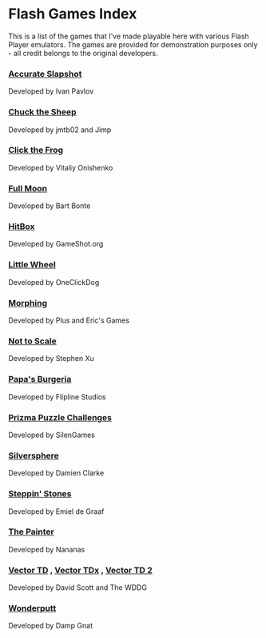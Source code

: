 # Flash Games Index
This is a list of the games that I've made playable here with various Flash Player emulators. The games are provided for demonstration purposes only - all credit belongs to the original developers.

### [Accurate Slapshot](https://n0samu.github.io/waflash-testing/?swf=accurateslapshot.swf)
Developed by Ivan Pavlov

### [Chuck the Sheep](https://n0samu.github.io/waflash-testing/?swf=chuckthesheep.swf)
Developed by jmtb02 and Jimp

### [Click the Frog](https://n0samu.github.io/waflash-testing/?swf=clickthefrog.swf)
Developed by Vitaliy Onishenko

### [Full Moon](https://n0samu.github.io/ruffle-testing/?swf=fullmoon.swf)
Developed by Bart Bonte

### [HitBox](https://n0samu.github.io/avm2js-testing/?swf=hitbox.swf)
Developed by GameShot.org

### [Little Wheel](https://n0samu.github.io/ruffle-testing/?swf=littlewheel.swf)
Developed by OneClickDog

### [Morphing](https://n0samu.github.io/waflash-testing/?swf=morphing.swf)
Developed by Plus and Eric's Games

### [Not to Scale](https://n0samu.github.io/avm2js-testing/?swf=nottoscale.swf)
Developed by Stephen Xu

### [Papa's Burgeria](https://n0samu.github.io/awayfl-testing/?swf=papasburgeria_v2.swf)
Developed by Flipline Studios

### [Prizma Puzzle Challenges](https://n0samu.github.io/ruffle-testing/?swf=prizmapuzzlechallenges.swf)
Developed by SilenGames

### [Silversphere](https://n0samu.github.io/ruffle-testing/?swf=silversphere.swf)
Developed by Damien Clarke

### [Steppin' Stones](https://n0samu.github.io/avm2js-testing/?swf=steppinstones.swf)
Developed by Emiel de Graaf

### [The Painter](https://n0samu.github.io/waflash-testing/?swf=thepainter.swf)
Developed by Nananas

### [Vector TD](https://n0samu.github.io/waflash-testing/?swf=vectortd.swf%3Fswlist%3Dstinger_big_blue.swf) , [Vector TDx](https://n0samu.github.io/waflash-testing/?swf=vectortdx.swf%3Fswlist%3Dstinger_big_blue.swf) , [Vector TD 2](https://n0samu.github.io/waflash-testing/?swf=vectortd2.swf%3Fswlist%3Dstinger_big_blue.swf)
Developed by David Scott and The WDDG

### [Wonderputt](https://n0samu.github.io/ruffle-testing/?swf=wonderputt.swf)
Developed by Damp Gnat